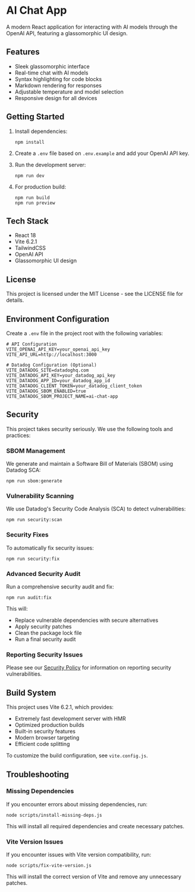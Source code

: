 # AI Chat App

A modern React application for interacting with AI models through the OpenAI API, featuring a glassomorphic UI design.

## Features

- Sleek glassomorphic interface
- Real-time chat with AI models
- Syntax highlighting for code blocks
- Markdown rendering for responses
- Adjustable temperature and model selection
- Responsive design for all devices

## Getting Started

1. Install dependencies:
   ```
   npm install
   ```

2. Create a `.env` file based on `.env.example` and add your OpenAI API key.

3. Run the development server:
   ```
   npm run dev
   ```

4. For production build:
   ```
   npm run build
   npm run preview
   ```

## Tech Stack

- React 18
- Vite 6.2.1
- TailwindCSS
- OpenAI API
- Glassomorphic UI design

## License

This project is licensed under the MIT License - see the LICENSE file for details.

## Environment Configuration

Create a `.env` file in the project root with the following variables:

```
# API Configuration
VITE_OPENAI_API_KEY=your_openai_api_key
VITE_API_URL=http://localhost:3000

# Datadog Configuration (Optional)
VITE_DATADOG_SITE=datadoghq.com
VITE_DATADOG_API_KEY=your_datadog_api_key
VITE_DATADOG_APP_ID=your_datadog_app_id
VITE_DATADOG_CLIENT_TOKEN=your_datadog_client_token
VITE_DATADOG_SBOM_ENABLED=true
VITE_DATADOG_SBOM_PROJECT_NAME=ai-chat-app
```

## Security

This project takes security seriously. We use the following tools and practices:

### SBOM Management

We generate and maintain a Software Bill of Materials (SBOM) using Datadog SCA:

```
npm run sbom:generate
```

### Vulnerability Scanning

We use Datadog's Security Code Analysis (SCA) to detect vulnerabilities:

```
npm run security:scan
```

### Security Fixes

To automatically fix security issues:

```
npm run security:fix
```

### Advanced Security Audit

Run a comprehensive security audit and fix:

```
npm run audit:fix
```

This will:
- Replace vulnerable dependencies with secure alternatives
- Apply security patches
- Clean the package lock file
- Run a final security audit

### Reporting Security Issues

Please see our [Security Policy](SECURITY.md) for information on reporting security vulnerabilities.

## Build System

This project uses Vite 6.2.1, which provides:

- Extremely fast development server with HMR
- Optimized production builds
- Built-in security features
- Modern browser targeting
- Efficient code splitting

To customize the build configuration, see `vite.config.js`.

## Troubleshooting

### Missing Dependencies

If you encounter errors about missing dependencies, run:

```
node scripts/install-missing-deps.js
```

This will install all required dependencies and create necessary patches.

### Vite Version Issues

If you encounter issues with Vite version compatibility, run:

```
node scripts/fix-vite-version.js
```

This will install the correct version of Vite and remove any unnecessary patches.
